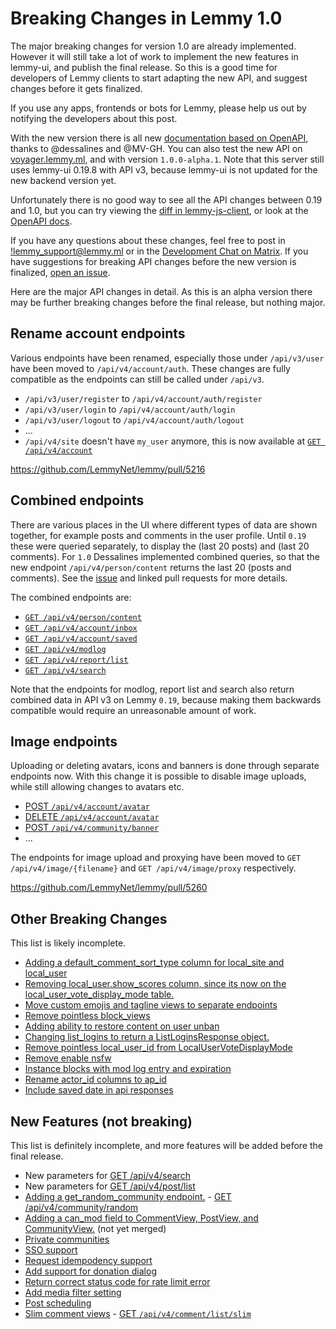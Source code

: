 # Breaking Changes in Lemmy 1.0

The major breaking changes for version 1.0 are already implemented. However it will still take a lot of work to implement the new features in lemmy-ui, and publish the final release. So this is a good time for developers of Lemmy clients to start adapting the new API, and suggest changes before it gets finalized.

If you use any apps, frontends or bots for Lemmy, please help us out by notifying the developers about this post.

With the new version there is all new [documentation based on OpenAPI](https://join-lemmy.org/api/main), thanks to @dessalines and @MV-GH. You can also test the new API on [voyager.lemmy.ml](https://voyager.lemmy.ml), and with version `1.0.0-alpha.1`. Note that this server still uses lemmy-ui 0.19.8 with API v3, because lemmy-ui is not updated for the new backend version yet.

Unfortunately there is no good way to see all the API changes between 0.19 and 1.0, but you can try viewing the [diff in lemmy-js-client](https://github.com/LemmyNet/lemmy-js-client/compare/release/v0.19...main), or look at the [OpenAPI docs](https://join-lemmy.org/api/main).

If you have any questions about these changes, feel free to post in [!lemmy_support@lemmy.ml](https://lemmyverse.link/c/lemmy_support@lemmy.ml) or in the [Development Chat on Matrix](https://matrix.to/#/#lemmydev:matrix.org). If you have suggestions for breaking API changes before the new version is finalized, [open an issue](https://github.com/LemmyNet/lemmy/issues).

Here are the major API changes in detail. As this is an alpha version there may be further breaking changes before the final release, but nothing major.

## Rename account endpoints

Various endpoints have been renamed, especially those under `/api/v3/user` have been moved to `/api/v4/account/auth`. These changes are fully compatible as the endpoints can still be called under `/api/v3`.

- `/api/v3/user/register` to `/api/v4/account/auth/register`
- `/api/v3/user/login` to `/api/v4/account/auth/login`
- `/api/v3/user/logout` to `/api/v4/account/auth/logout`
- ...
- `/api/v4/site` doesn't have `my_user` anymore, this is now available at [`GET /api/v4/account`](https://join-lemmy.org/api/main#operation/GetMyUser)

https://github.com/LemmyNet/lemmy/pull/5216

## Combined endpoints

There are various places in the UI where different types of data are shown together, for example posts and comments in the user profile. Until `0.19` these were queried separately, to display the (last 20 posts) and (last 20 comments). For `1.0` Dessalines implemented combined queries, so that the new endpoint `/api/v4/person/content` returns the last 20 (posts and comments). See the [issue](https://github.com/LemmyNet/lemmy/issues/2444) and linked pull requests for more details.

The combined endpoints are:

- [`GET /api/v4/person/content`](https://join-lemmy.org/api/main#operation/ListPersonContent)
- [`GET /api/v4/account/inbox`](https://join-lemmy.org/api/main#operation/ListInbox)
- [`GET /api/v4/account/saved`](https://join-lemmy.org/api/main#operation/ListPersonSaved)
- [`GET /api/v4/modlog`](https://join-lemmy.org/api/main#operation/GetModlog)
- [`GET /api/v4/report/list`](https://join-lemmy.org/api/main#operation/ListReports)
- [`GET /api/v4/search`](https://join-lemmy.org/api/main#operation/Search)

Note that the endpoints for modlog, report list and search also return combined data in API v3 on Lemmy `0.19`, because making them backwards compatible would require an unreasonable amount of work.

## Image endpoints

Uploading or deleting avatars, icons and banners is done through separate endpoints now. With this change it is possible to disable image uploads, while still allowing changes to avatars etc.

- [POST `/api/v4/account/avatar`](https://join-lemmy.org/api/main#operation/UploadUserAvatar)
- [DELETE `/api/v4/account/avatar`](https://join-lemmy.org/api/main#operation/DeleteUserAvatar)
- [POST `/api/v4/community/banner`](https://join-lemmy.org/api/main#operation/UploadCommunityBanner)
- ...

The endpoints for image upload and proxying have been moved to `GET /api/v4/image/{filename}` and `GET /api/v4/image/proxy` respectively.

https://github.com/LemmyNet/lemmy/pull/5260

## Other Breaking Changes

This list is likely incomplete.

- [Adding a default_comment_sort_type column for local_site and local_user](https://github.com/LemmyNet/lemmy/pull/4469)
- [Removing local_user.show_scores column, since its now on the local_user_vote_display_mode table.](https://github.com/LemmyNet/lemmy/pull/4497)
- [Move custom emojis and tagline views to separate endpoints](https://github.com/LemmyNet/lemmy/pull/4580)
- [Remove pointless block_views](https://github.com/LemmyNet/lemmy/pull/4841)
- [Adding ability to restore content on user unban](https://github.com/LemmyNet/lemmy/pull/4845)
- [Changing list_logins to return a ListLoginsResponse object.](https://github.com/LemmyNet/lemmy/pull/4888)
- [Remove pointless local_user_id from LocalUserVoteDisplayMode](https://github.com/LemmyNet/lemmy/pull/4890)
- [Remove enable nsfw](https://github.com/LemmyNet/lemmy/pull/5017)
- [Instance blocks with mod log entry and expiration](https://github.com/LemmyNet/lemmy/pull/5214)
- [Rename actor_id columns to ap_id](https://github.com/LemmyNet/lemmy/pull/5393)
- [Include saved date in api responses](https://github.com/LemmyNet/lemmy/pull/5384)

## New Features (not breaking)

This list is definitely incomplete, and more features will be added before the final release.

- New parameters for [GET /api/v4/search](https://join-lemmy.org/api/main#tag/Miscellaneous/operation/Search)
- New parameters for [GET /api/v4/post/list](https://join-lemmy.org/api/main#tag/Post/operation/GetPosts)
- [Adding a get_random_community endpoint.](https://github.com/LemmyNet/lemmy/pull/5042) - [GET /api/v4/community/random](https://join-lemmy.org/api/main#tag/Community/operation/GetRandomCommunity)
- [Adding a can_mod field to CommentView, PostView, and CommunityView.](https://github.com/LemmyNet/lemmy/pull/5398) (not yet merged)
- [Private communities](https://github.com/LemmyNet/lemmy/pull/5076)
- [SSO support](https://github.com/LemmyNet/lemmy/pull/4881)
- [Request idempodency support](https://github.com/LemmyNet/lemmy/pull/5329)
- [Add support for donation dialog](https://github.com/LemmyNet/lemmy/pull/5318)
- [Return correct status code for rate limit error](https://github.com/LemmyNet/lemmy/pull/5333)
- [Add media filter setting](https://github.com/LemmyNet/lemmy/pull/5325)
- [Post scheduling](https://github.com/LemmyNet/lemmy/pull/5025)
- [Slim comment views](https://github.com/LemmyNet/lemmy/pull/5335) - [GET `/api/v4/comment/list/slim`](https://join-lemmy.org/api/main#tag/Comment/operation/GetCommentsSlim)